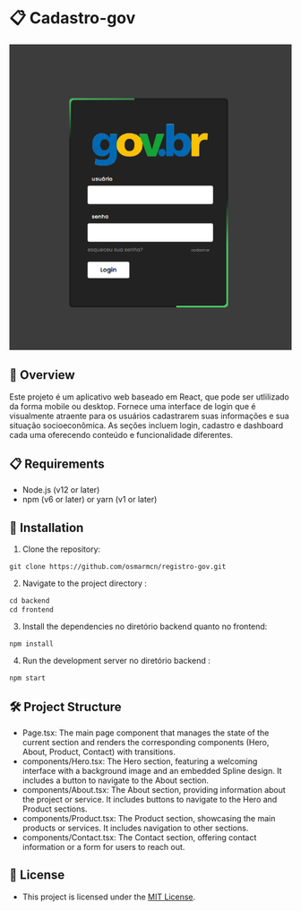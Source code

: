 # 📋 Cadastro-gov

![image](frontend/src/assets/tela-gov.png)

## 🚀 Overview 

Este projeto é um aplicativo web baseado em React, que pode ser utlilizado da forma mobile ou desktop. Fornece uma interface de login que é visualmente atraente para os usuários cadastrarem suas informações e sua situação socioeconômica. As seções incluem login, cadastro e dashboard cada uma oferecendo conteúdo e funcionalidade diferentes.

## 📋 Requirements

- Node.js (v12 or later)
- npm (v6 or later) or yarn (v1 or later)

## 🔧 Installation

1. Clone the repository:

```
git clone https://github.com/osmarmcn/registro-gov.git
```

2. Navigate to the project directory :

```
cd backend
cd frontend
```

3. Install the dependencies no diretório backend quanto no frontend:

```
npm install

```

4. Run the development server no diretório backend :

```
npm start
```

## 🛠️ Project Structure

- Page.tsx: The main page component that manages the state of the current section and renders the corresponding components (Hero, About, Product, Contact) with transitions.
- components/Hero.tsx: The Hero section, featuring a welcoming interface with a background image and an embedded Spline design. It includes a button to navigate to the About section.
- components/About.tsx: The About section, providing information about the project or service. It includes buttons to navigate to the Hero and Product sections.
- components/Product.tsx: The Product section, showcasing the main products or services. It includes navigation to other sections.
- components/Contact.tsx: The Contact section, offering contact information or a form for users to reach out.

## 📄 License

- This project is licensed under the [MIT License](LICENSE).
